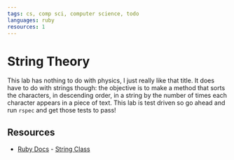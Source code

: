 ```yaml
---
tags: cs, comp sci, computer science, todo
languages: ruby
resources: 1
---
```

# String Theory

This lab has nothing to do with physics, I just really like that title. It does have to do with strings though: the objective is to make a method that sorts the characters, in descending order, in a string by the number of times each character appears in a piece of text. This lab is test driven so go ahead and run `rspec` and get those tests to pass!

## Resources
* [Ruby Docs](http://www.ruby-doc.org/) - [String Class](http://www.ruby-doc.org/core-2.1.2/String.html)
